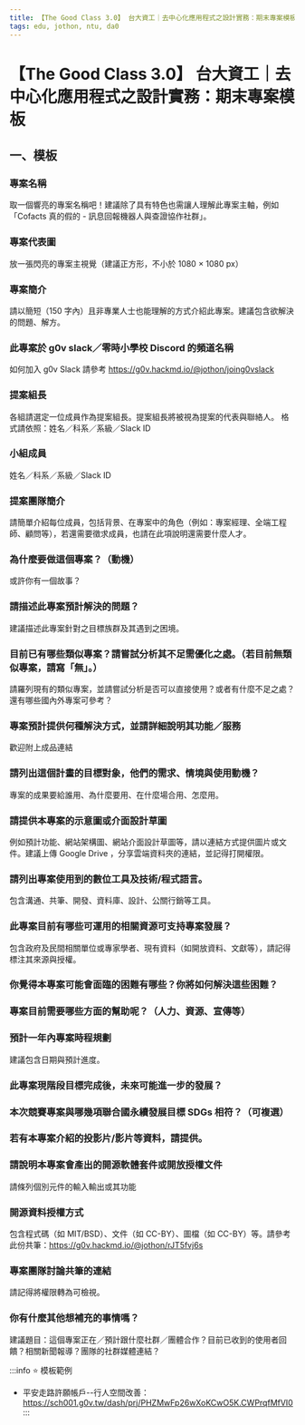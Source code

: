 ```yaml
---
title: 【The Good Class 3.0】 台大資工｜去中心化應用程式之設計實務：期末專案模板
tags: edu, jothon, ntu, da0
---
```


# 【The Good Class 3.0】 台大資工｜去中心化應用程式之設計實務：期末專案模板

## 一、模板
### 專案名稱
取一個響亮的專案名稱吧！建議除了具有特色也需讓人理解此專案主軸，例如「Cofacts 真的假的 - 訊息回報機器人與查證協作社群」。

### 專案代表圖
放一張閃亮的專案主視覺（建議正方形，不小於 1080 × 1080 px）

### 專案簡介
請以簡短（150 字內）且非專業人士也能理解的方式介紹此專案。建議包含欲解決的問題、解方。


### 此專案於 g0v slack／零時小學校 Discord 的頻道名稱
如何加入 g0v Slack 請參考 https://g0v.hackmd.io/@jothon/joing0vslack


### 提案組長
各組請選定一位成員作為提案組長。提案組長將被視為提案的代表與聯絡人。
格式請依照：姓名／科系／系級／Slack ID

### 小組成員
姓名／科系／系級／Slack ID

### 提案團隊簡介
請簡單介紹每位成員，包括背景、在專案中的角色（例如：專案經理、全端工程師、顧問等），若還需要徵求成員，也請在此項說明還需要什麼人才。

### 為什麼要做這個專案？（動機）
或許你有一個故事？


### 請描述此專案預計解決的問題？
建議描述此專案針對之目標族群及其遇到之困境。

### 目前已有哪些類似專案？請嘗試分析其不足需優化之處。（若目前無類似專案，請寫「無」。）
請羅列現有的類似專案，並請嘗試分析是否可以直接使用？或者有什麼不足之處？還有哪些國內外專案可參考？

### 專案預計提供何種解決方式，並請詳細說明其功能／服務
歡迎附上成品連結

### 請列出這個計畫的目標對象，他們的需求、情境與使用動機？
專案的成果要給誰用、為什麼要用、在什麼場合用、怎麼用。


### 請提供本專案的示意圖或介面設計草圖
例如預計功能、網站架構圖、網站介面設計草圖等，請以連結方式提供圖片或文件。建議上傳 Google Drive ，分享雲端資料夾的連結，並記得打開權限。

### 請列出專案使用到的數位工具及技術/程式語言。
包含溝通、共筆、開發、資料庫、設計、公關行銷等工具。

### 此專案目前有哪些可運用的相關資源可支持專案發展？
包含政府及民間相關單位或專家學者、現有資料（如開放資料、文獻等），請記得標注其來源與授權。

### 你覺得本專案可能會面臨的困難有哪些？你將如何解決這些困難？

### 專案目前需要哪些方面的幫助呢？（人力、資源、宣傳等）

### 預計一年內專案時程規劃
建議包含日期與預計進度。

### 此專案現階段目標完成後，未來可能進一步的發展？

### 本次競賽專案與哪幾項聯合國永續發展目標 SDGs 相符？（可複選）

### 若有本專案介紹的投影片/影片等資料，請提供。

### 請說明本專案會產出的開源軟體套件或開放授權文件
請條列個別元件的輸入輸出或其功能

### 開源資料授權方式
包含程式碼（如 MIT/BSD）、文件（如 CC-BY）、圖檔（如 CC-BY）等。請參考此份共筆：https://g0v.hackmd.io/@jothon/rJT5fvj6s

### 專案團隊討論共筆的連結
請記得將權限轉為可檢視。


### 你有什麼其他想補充的事情嗎？
建議題目：這個專案正在／預計跟什麼社群／團體合作？目前已收到的使用者回饋？相關新聞報導？團隊的社群媒體連結？

:::info
:star: 模板範例
- 平安走路許願帳戶--行人空間改善：https://sch001.g0v.tw/dash/prj/PHZMwFp26wXoKCwO5K.CWPrqfMfVI0
:::
